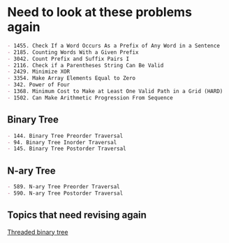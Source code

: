 # Need to look at these problems again

```markdown
- 1455. Check If a Word Occurs As a Prefix of Any Word in a Sentence
- 2185. Counting Words With a Given Prefix
- 3042. Count Prefix and Suffix Pairs I
- 2116. Check if a Parentheses String Can Be Valid
- 2429. Minimize XOR
- 3354. Make Array Elements Equal to Zero
- 342. Power of Four
- 1368. Minimum Cost to Make at Least One Valid Path in a Grid (HARD)
- 1502. Can Make Arithmetic Progression From Sequence
```

## Binary Tree

```markdown
- 144. Binary Tree Preorder Traversal
- 94. Binary Tree Inorder Traversal
- 145. Binary Tree Postorder Traversal
```

## N-ary Tree

```markdown
- 589. N-ary Tree Preorder Traversal
- 590. N-ary Tree Postorder Traversal
```

## Topics that need revising again

[Threaded binary tree](https://www.geeksforgeeks.org/threaded-binary-tree/)
